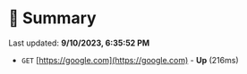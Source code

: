 # 📖 Summary
Last updated: **9/10/2023, 6:35:52 PM**

- `GET` [https://google.com](https://google.com) - **Up** (216ms)
